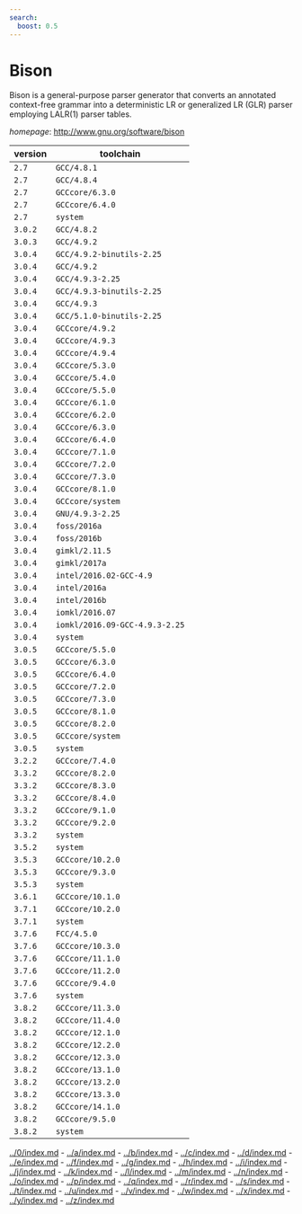 ```yaml
---
search:
  boost: 0.5
---
```

# Bison

Bison is a general-purpose parser generator that converts an annotated context-free grammar into a deterministic LR or generalized LR (GLR) parser employing LALR(1) parser tables.

*homepage*: <http://www.gnu.org/software/bison>

version | toolchain
--------|----------
``2.7`` | ``GCC/4.8.1``
``2.7`` | ``GCC/4.8.4``
``2.7`` | ``GCCcore/6.3.0``
``2.7`` | ``GCCcore/6.4.0``
``2.7`` | ``system``
``3.0.2`` | ``GCC/4.8.2``
``3.0.3`` | ``GCC/4.9.2``
``3.0.4`` | ``GCC/4.9.2-binutils-2.25``
``3.0.4`` | ``GCC/4.9.2``
``3.0.4`` | ``GCC/4.9.3-2.25``
``3.0.4`` | ``GCC/4.9.3-binutils-2.25``
``3.0.4`` | ``GCC/4.9.3``
``3.0.4`` | ``GCC/5.1.0-binutils-2.25``
``3.0.4`` | ``GCCcore/4.9.2``
``3.0.4`` | ``GCCcore/4.9.3``
``3.0.4`` | ``GCCcore/4.9.4``
``3.0.4`` | ``GCCcore/5.3.0``
``3.0.4`` | ``GCCcore/5.4.0``
``3.0.4`` | ``GCCcore/5.5.0``
``3.0.4`` | ``GCCcore/6.1.0``
``3.0.4`` | ``GCCcore/6.2.0``
``3.0.4`` | ``GCCcore/6.3.0``
``3.0.4`` | ``GCCcore/6.4.0``
``3.0.4`` | ``GCCcore/7.1.0``
``3.0.4`` | ``GCCcore/7.2.0``
``3.0.4`` | ``GCCcore/7.3.0``
``3.0.4`` | ``GCCcore/8.1.0``
``3.0.4`` | ``GCCcore/system``
``3.0.4`` | ``GNU/4.9.3-2.25``
``3.0.4`` | ``foss/2016a``
``3.0.4`` | ``foss/2016b``
``3.0.4`` | ``gimkl/2.11.5``
``3.0.4`` | ``gimkl/2017a``
``3.0.4`` | ``intel/2016.02-GCC-4.9``
``3.0.4`` | ``intel/2016a``
``3.0.4`` | ``intel/2016b``
``3.0.4`` | ``iomkl/2016.07``
``3.0.4`` | ``iomkl/2016.09-GCC-4.9.3-2.25``
``3.0.4`` | ``system``
``3.0.5`` | ``GCCcore/5.5.0``
``3.0.5`` | ``GCCcore/6.3.0``
``3.0.5`` | ``GCCcore/6.4.0``
``3.0.5`` | ``GCCcore/7.2.0``
``3.0.5`` | ``GCCcore/7.3.0``
``3.0.5`` | ``GCCcore/8.1.0``
``3.0.5`` | ``GCCcore/8.2.0``
``3.0.5`` | ``GCCcore/system``
``3.0.5`` | ``system``
``3.2.2`` | ``GCCcore/7.4.0``
``3.3.2`` | ``GCCcore/8.2.0``
``3.3.2`` | ``GCCcore/8.3.0``
``3.3.2`` | ``GCCcore/8.4.0``
``3.3.2`` | ``GCCcore/9.1.0``
``3.3.2`` | ``GCCcore/9.2.0``
``3.3.2`` | ``system``
``3.5.2`` | ``system``
``3.5.3`` | ``GCCcore/10.2.0``
``3.5.3`` | ``GCCcore/9.3.0``
``3.5.3`` | ``system``
``3.6.1`` | ``GCCcore/10.1.0``
``3.7.1`` | ``GCCcore/10.2.0``
``3.7.1`` | ``system``
``3.7.6`` | ``FCC/4.5.0``
``3.7.6`` | ``GCCcore/10.3.0``
``3.7.6`` | ``GCCcore/11.1.0``
``3.7.6`` | ``GCCcore/11.2.0``
``3.7.6`` | ``GCCcore/9.4.0``
``3.7.6`` | ``system``
``3.8.2`` | ``GCCcore/11.3.0``
``3.8.2`` | ``GCCcore/11.4.0``
``3.8.2`` | ``GCCcore/12.1.0``
``3.8.2`` | ``GCCcore/12.2.0``
``3.8.2`` | ``GCCcore/12.3.0``
``3.8.2`` | ``GCCcore/13.1.0``
``3.8.2`` | ``GCCcore/13.2.0``
``3.8.2`` | ``GCCcore/13.3.0``
``3.8.2`` | ``GCCcore/14.1.0``
``3.8.2`` | ``GCCcore/9.5.0``
``3.8.2`` | ``system``

[../0/index.md](0) - [../a/index.md](a) - [../b/index.md](b) - [../c/index.md](c) - [../d/index.md](d) - [../e/index.md](e) - [../f/index.md](f) - [../g/index.md](g) - [../h/index.md](h) - [../i/index.md](i) - [../j/index.md](j) - [../k/index.md](k) - [../l/index.md](l) - [../m/index.md](m) - [../n/index.md](n) - [../o/index.md](o) - [../p/index.md](p) - [../q/index.md](q) - [../r/index.md](r) - [../s/index.md](s) - [../t/index.md](t) - [../u/index.md](u) - [../v/index.md](v) - [../w/index.md](w) - [../x/index.md](x) - [../y/index.md](y) - [../z/index.md](z)

